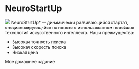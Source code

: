 # NeuroStartUp
![](https://netology-code.github.io/git-homeworks/introduction/assets/logo.png)
NeuroStartUp* — динамически развивающийся стартап, специализирующийся на поиске с использованием новейших технологий искусственного интеллекта.
Наши преимущества:
  * Высокая точность поиска
  * Высокая скорость поиска
  * Низкая цена

Мое домашнее задание
